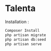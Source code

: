 # Talenta

Installation : 
```bash
Composer Install
php artisan migrate
php artisan db:seed
php artisan serve
```
